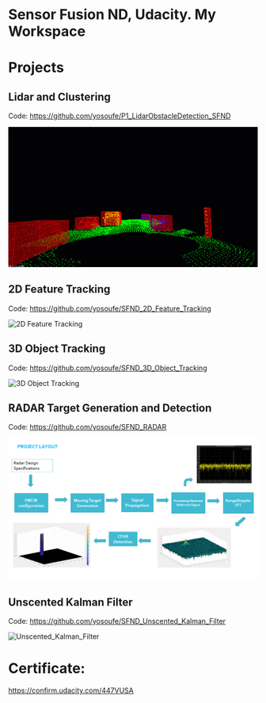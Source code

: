 # Sensor Fusion ND, Udacity. My Workspace

# Projects

## Lidar and Clustering

Code: https://github.com/yosoufe/P1_LidarObstacleDetection_SFND

![Lidar Clustering](https://github.com/yosoufe/P1_LidarObstacleDetection_SFND/blob/master/media/ObstacleDetectionFPS.gif)

## 2D Feature Tracking
Code: https://github.com/yosoufe/SFND_2D_Feature_Tracking

![2D Feature Tracking](https://github.com/yosoufe/SFND_2D_Feature_Tracking/raw/master/images/keypoints.png)

## 3D Object Tracking
Code: https://github.com/yosoufe/SFND_3D_Object_Tracking

![3D Object Tracking](https://github.com/yosoufe/SFND_3D_Object_Tracking/raw/master/images/course_code_structure.png)

## RADAR Target Generation and Detection
Code: https://github.com/yosoufe/SFND_RADAR

![RADAR Target Generation and Detection](https://github.com/yosoufe/SFND_RADAR/raw/master/project_layout.png)

## Unscented Kalman Filter
Code: https://github.com/yosoufe/SFND_Unscented_Kalman_Filter

![Unscented_Kalman_Filter](https://github.com/yosoufe/SFND_Unscented_Kalman_Filter/raw/master/media/ukf_highway_tracked.gif)

# Certificate:

https://confirm.udacity.com/447VUSA